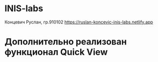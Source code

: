 # INIS-labs
Концевич Руслан, гр.910102
https://ruslan-koncevic-inis-labs.netlify.app
# Дополнительно реализован функционал Quick View 
